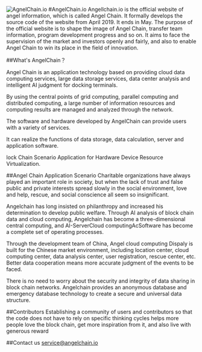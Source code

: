 ![AgnelChain.io](http:///angelchain.io/skin/images/logo.png)
#AngelChain.io
Angellchain.io is the official website of angel information, which is called Angel Chain. It formally develops the source code of the website from April 2019. It ends in May. The purpose of the official website is to shape the image of Angel Chain, transfer team information, program development progress and so on. It aims to face the supervision of the market and investors openly and fairly, and also to enable Angel Chain to win its place in the field of innovation.

##What's AngelChain？

Angel Chain is an application technology based on providing cloud data computing services, large data storage services, data center analysis and intelligent AI judgment for docking terminals.

By using the central points of grid computing, parallel computing and distributed computing, a large number of information resources and computing results are managed and analyzed through the network.

The software and hardware developed by AngelChain can provide users with a variety of services.

It can realize the functions of data storage, data calculation, server and application software.

lock Chain Scenario Application for Hardware Device Resource Virtualization.

##Angel Chain Application Scenario
Charitable organizations have always played an important role in society, but when the lack of trust and false public and private interests spread slowly in the social environment, love and help, rescue, and social conscience all seem so insignificant.


Angelchain has long insisted on philanthropy and increased his determination to develop public welfare. Through AI analysis of block chain data and cloud computing, Angelchain has become a three-dimensional central computing, and AI-ServerCloud computingAcSoftware has become a complete set of operating processes.


Through the development team of China, Angel cloud computing Dispaly is built for the Chinese market environment, including location center, cloud computing center, data analysis center, user registration, rescue center, etc. Better data cooperation means more accurate judgment of the events to be faced.


There is no need to worry about the security and integrity of data sharing in block chain networks. Angelchain provides an anonymous database and emergency database technology to create a secure and universal data structure.



##Contributors
Establishing a community of users and contributors so that the code does not have to rely on specific thinking cycles helps more people love the block chain, get more inspiration from it, and also live with generous reward


##Contact us
service@angelchain.io
